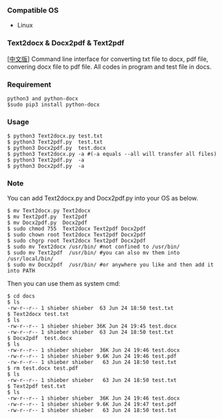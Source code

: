 ### Compatible OS 
- Linux 

### Text2docx & Docx2pdf & Text2pdf 
[[中文版](./README_CN.md)] Command line interface for converting txt file to docx, pdf file, convering docx file to pdf file. All codes in program and test file in docs.

### Requirement 
	python3 and python-docx   
	$sudo pip3 install python-docx

### Usage 
    $ python3 Text2docx.py test.txt 
    $ python3 Text2pdf.py  test.txt
    $ python3 Docx2pdf.py  test.docx
    $ python3 Text2docx.py -a #(-a equals --all will transfer all files)
    $ python3 Text2pdf.py  -a 
    $ python3 Docx2pdf.py  -a 

### Note 
You can add Text2docx.py and Docx2pdf.py into your OS as below. 
	
	$ mv Text2docx.py Text2docx
	$ mv Text2pdf.py  Text2pdf 
	$ mv Docx2pdf.py  Docx2pdf 
	$ sudo chmod 755  Text2docx Text2pdf Docx2pdf
	$ sudo chown root Text2docx Text2pdf Docx2pdf
	$ sudo chgrp root Text2docx Text2pdf Docx2pdf
	$ sudo mv Text2docx /usr/bin/ #not confined to /usr/bin/ 
	$ sudo mv Text2pdf  /usr/bin/ #you can also mv them into /usr/local/bin/
	$ sudo mv Docx2pdf  /usr/bin/ #or anywhere you like and then add it into PATH

Then you can use them  as system cmd: 

	$ cd docs
	$ ls
	-rw-r--r-- 1 shieber shieber  63 Jun 24 18:50 test.txt
	$ Text2docx test.txt 
	$ ls
	-rw-r--r-- 1 shieber shieber 36K Jun 24 19:45 test.docx
	-rw-r--r-- 1 shieber shieber  63 Jun 24 18:50 test.txt
	$ Docx2pdf  test.docx
	$ ls
	-rw-r--r-- 1 shieber shieber  36K Jun 24 19:46 test.docx
	-rw-r--r-- 1 shieber shieber 9.6K Jun 24 19:46 test.pdf
	-rw-r--r-- 1 shieber shieber   63 Jun 24 18:50 test.txt
	$ rm test.docx test.pdf
	$ ls
	-rw-r--r-- 1 shieber shieber   63 Jun 24 18:50 test.txt
	$ Text2pdf test.txt 
	$ ls
	-rw-r--r-- 1 shieber shieber  36K Jun 24 19:46 test.docx
	-rw-r--r-- 1 shieber shieber 9.6K Jun 24 19:47 test.pdf
	-rw-r--r-- 1 shieber shieber   63 Jun 24 18:50 test.txt
